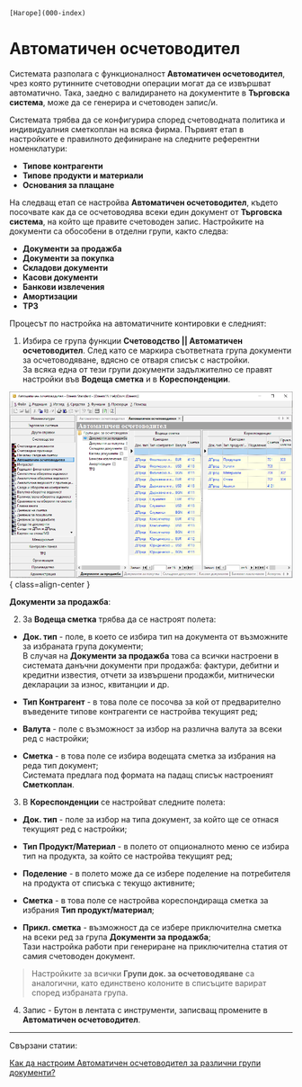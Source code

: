 ```{only} html
[Нагоре](000-index)
```

# Автоматичен осчетоводител

Системата разполага с функционалност **Автоматичен осчетоводител**, чрез която рутинните счетоводни операции могат да се извършват автоматично. Така, заедно с валидирането на документите в **Търговска система**, може да се генерира и счетоводен запис/и.  

Системата трябва да се конфигурира според счетоводната политика и индивидуалния сметкоплан на всяка фирма. Първият етап в настройките е правилното дефиниране на следните референтни номенклатури:    
- **Типове контрагенти**  
- **Типове продукти и материали**   
- **Основания за плащане**  

На следващ етап се настройва **Автоматичен осчетоводител**, където посочвате как да се осчетоводява всеки един документ от **Търговска система**, на който ще правите счетоводен запис. Настройките на документи са обособени в отделни групи, както следва:  
- **Документи за продажба**   
- **Документи за покупка**  
- **Складови документи**  
- **Касови документи**  
- **Банкови извлечения**  
- **Амортизации**  
- **ТРЗ**   

Процесът по настройка на автоматичните контировки е следният:  

1) Избира се група функции **Счетоводство || Автоматичен осчетоводител**. След като се маркира съответната група документи за осчетоводяване, вдясно се отваря списък с настройки.  
За всяка една от тези групи документи задължително се правят настройки във **Водеща сметка** и в **Кореспонденции**.  
  

![](902-acc-wizard1.png){ class=align-center }

**Документи за продажба**:

2) За **Водеща сметка** трябва да се настроят полета:   

- **Док. тип** - поле, в което се избира тип на документа от възможните за избраната група документи;  
В случая на **Документи за продажба** това са всички настроени в системата данъчни документи при продажба: фактури, дебитни и кредитни известия, отчети за извършени продажби, митнически декларации за износ, квитанции и др.  

- **Тип Контрагент** - в това поле се посочва за кой от предварително въведените типове контрагенти се настройва текущият ред;  

- **Валута** - поле с възможност за избор на различна валута за всеки ред с настройки;  

- **Сметка** - в това поле се избира водещата сметка за избрания на реда тип документ;  
Системата предлага под формата на падащ списък настроеният **Сметкоплан**.    

3) В **Кореспонденции** се настройват следните полета:  

- **Док. тип** - поле за избор на типа документ, за който ще се отнася текущият ред с настройки;   

- **Тип Продукт/Материал** - в полето от опционалното меню се избира тип на продукта, за който се настройва текущият ред;  

- **Поделение** - в полето може да се избере поделение на потребителя на продукта от списъка с текущо активните;   

- **Сметка**   - в това поле се настройва кореспондираща сметка за избрания **Тип продукт/материал**;  

- **Прикл. сметка** - възможност да се избере приключителна сметка на всеки ред за група **Документи за продажба**;  
Тази настройка работи при генериране на приключителна статия от самия счетоводен документ.


> Настройките за всички **Групи док. за осчетоводяване** са аналогични, като единствено колоните в списъците варират според избраната група.  

4) Запис - Бутон в лентата с инструменти, записващ промените в **Автоматичен осчетоводител**.  
___
Свързани статии:

[Как да настроим Автоматичен осчетоводител за различни групи документи?](https://www.unicontsoft.com/cms/node/257)